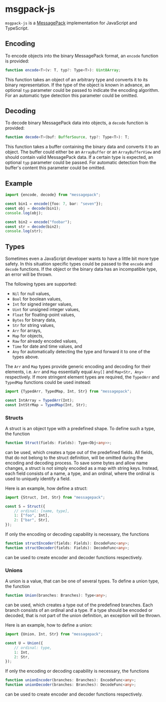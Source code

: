 # msgpack-js
`msgpack-js` is a [MessagePack](http://msgpack.org/) implementation for JavaScript and TypeScript.

## Encoding
To encode objects into the binary MessagePack format, an `encode` function is provided:
```typescript
function encode<T>(v: T, typ?: Type<T>): Uint8Array;
```
This function takes an object of an arbitrary type and converts it to its binary representation. If the type of the object is known in advance, an optional `typ` parameter could be passed to indicate the encoding algorithm. For an automatic type detection this parameter could be omitted.

## Decoding
To decode binary MessagePack data into objects, a `decode` function is provided:
```typescript
function decode<T>(buf: BufferSource, typ?: Type<T>): T;
```
This function takes a buffer containing the binary data and converts it to an object. The buffer could either be an `ArrayBuffer` or an `ArrayBufferView` and should contain valid MessagePack data. If a certain type is expected, an optional `typ` parameter could be passed. For automatic detection from the buffer's content this parameter could be omitted.

## Example
```typescript
import {encode, decode} from "messagepack";

const bin1 = encode({foo: 7, bar: "seven"});
const obj = decode(bin1);
console.log(obj);

const bin2 = encode("foobar");
const str = decode(bin2);
console.log(str);
```

## Types
Sometimes even a JavaScript developer wants to have a little bit more type safety. In this situation specific types could be passed to the `encode` and `decode` functions. If the object or the binary data has an incompatible type, an error will be thrown.

The following types are supported:
* `Nil` for null values,
* `Bool` for boolean values,
* `Int` for signed integer values,
* `Uint` for unsigned integer values,
* `Float` for floating-point values,
* `Bytes` for binary data,
* `Str` for string values,
* `Arr` for arrays,
* `Map` for objects,
* `Raw` for already encoded values,
* `Time` for date and time values, and
* `Any` for automatically detecting the type and forward it to one of the types above.

The `Arr` and `Map` types provide generic encoding and decoding for their elements, i.e. `Arr` and `Map` essentially equal `Any[]` and `Map<Str, Any>` respectively. If more stringent element types are required, the `TypedArr` and `TypedMap` functions could be used instead:
```typescript
import {TypedArr, TypedMap, Int, Str} from "messagepack";

const IntArray = TypedArr(Int);
const IntStrMap = TypedMap(Int, Str);
```

### Structs
A struct is an object type with a predefined shape. To define such a type, the function
```typescript
function Struct(fields: Fields): Type<Obj<any>>;
```
can be used, which creates a type out of the predefined fields. All fields, that do not belong to the struct definition, will be omitted during the encoding and decoding process. To save some bytes and allow name changes, a struct is not simply encoded as a map with string keys. Instead, each field consists of a name, a type, and an ordinal, where the ordinal is used to uniquely identify a field.

Here is an example, how define a struct:
```typescript
import {Struct, Int, Str} from "messagepack";

const S = Struct({
    // ordinal: [name, type],
    1: ["foo", Int],
    2: ["bar", Str],
});
```

If only the encoding or decoding capability is necessary, the functions
```typescript
function structEncoder(fields: Fields): EncodeFunc<any>;
function structDecoder(fields: Fields): DecodeFunc<any>;
```
can be used to create encoder and decoder functions respectively.

### Unions
A union is a value, that can be one of several types. To define a union type, the function
```typescript
function Union(branches: Branches): Type<any>;
```
can be used, which creates a type out of the predefined branches. Each branch consists of an ordinal and a type. If a type should be encoded or decoded, that is not part of the union definition, an exception will be thrown.

Here is an example, how to define a union:
```typescript
import {Union, Int, Str} from "messagepack";

const U = Union({
    // ordinal: type,
    1: Int,
    2: Str,
});
```

If only the encoding or decoding capability is necessary, the functions
```typescript
function unionEncoder(branches: Branches): EncodeFunc<any>;
function unionDecoder(branches: Branches): DecodeFunc<any>;
```
can be used to create encoder and decoder functions respectively.
